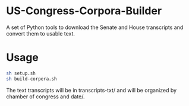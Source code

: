 # US-Congress-Corpora-Builder
A set of Python tools to download the Senate and House transcripts and convert them to usable text.

# Usage
```bash
sh setup.sh
sh build-corpera.sh
```
The text transcripts will be in transcripts-txt/ and will be organized by chamber of congress and date/.
